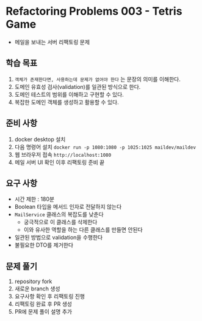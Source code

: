 # Refactoring Problems 003 - Tetris Game
- 메일을 보내는 서버 리팩토링 문제

## 학습 목표
1. `객체가 존재한다면, 사용하는데 문제가 없어야 한다` 는 문장의 의미를 이해한다.
2. 도메인 유효성 검사(validation)를 일관된 방식으로 한다.
3. 도메인 테스트의 범위를 이해하고 구현할 수 있다.
4. 복잡한 도메인 객체를 생성하고 활용할 수 있다.

## 준비 사항
1. docker desktop 설치
2. 다음 명령어 설치 `docker run -p 1080:1080 -p 1025:1025 maildev/maildev`
3. 웹 브라우저 접속 `http://localhost:1080`
4. 메일 서버 UI 확인 이후 리팩토링 준비 끝

## 요구 사항
- 시간 제한 : 180분
- Boolean 타입을 메서드 인자로 전달하지 않는다
- `MailService` 클래스의 복잡도를 낮춘다
  - 궁극적으로 이 클래스를 삭제한다
  - 이와 유사한 역할을 하는 다른 클래스를 만들면 안된다
- 일관된 방법으로 validation을 수행한다
- 불필요한 DTO를 제거한다

## 문제 풀기
1. repository fork
2. 새로운 branch 생성
3. 요구사항 확인 후 리팩토링 진행
4. 리팩토링 완료 후 PR 생성
5. PR에 문제 풀이 설명 추가
